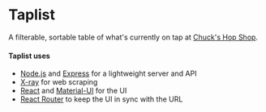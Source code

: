 # Taplist

A filterable, sortable table of what's currently on tap at <a href="http://chuckshopshop.com/">Chuck's Hop Shop</a>.

#### Taplist uses
- <a href="https://nodejs.org/en/">Node.js</a> and <a href="http://expressjs.com/">Express</a> for a lightweight server and API
- <a href="https://github.com/lapwinglabs/x-ray">X-ray</a> for web scraping
- <a href="https://facebook.github.io/react/">React</a> and <a href="http://www.material-ui.com/#/">Material-UI</a> for the UI
- <a href="https://github.com/reactjs/react-router">React Router</a> to keep the UI in sync with the URL
